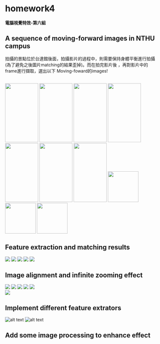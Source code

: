 # homework4
  
**電腦視覺特效-第六組**  
  
##  A sequence of moving-forward images in NTHU campus
拍攝的景點位於台達館後面，拍攝影片的過程中，則需要保持身體平衡進行拍攝(為了避免之後圖片matching的結果歪掉)。而在拍完影片後
，再對影片中的frame進行擷取，選出以下 Moving-foward的images!

<br/>

<img src="https://github.com/TingWeiHuang22/homework4/blob/master/picture/0.png" width="108" height="192"/>
<img src="https://github.com/TingWeiHuang22/homework4/blob/master/picture/1.png" width="108" height="192"/>
<img src="https://github.com/TingWeiHuang22/homework4/blob/master/picture/2.png" width="108" height="192"/>
<img src="https://github.com/TingWeiHuang22/homework4/blob/master/picture/3.png" width="108" height="192"/>
<img src="https://github.com/TingWeiHuang22/homework4/blob/master/picture/4.png" width="108" height="192"/>
<img src="https://github.com/TingWeiHuang22/homework4/blob/master/picture/5.png" width="108" height="192"/>
<img src="https://github.com/TingWeiHuang22/homework4/blob/master/picture/6.png" width="108" height="192"/>

<img src="https://github.com/TingWeiHuang22/homework4/blob/master/picture/0.png" width="100" height="100"/>
<img src="https://github.com/TingWeiHuang22/homework4/blob/master/picture/0.png" width="100" height="100"/>
<img src="https://github.com/TingWeiHuang22/homework4/blob/master/picture/0.png" width="100" height="100"/>


## Feature extraction and matching results

<img src="https://github.com/TingWeiHuang22/homework4/blob/master/picture/ORB/matches1.jpg">
<img src="https://github.com/TingWeiHuang22/homework4/blob/master/picture/ORB/matches2.jpg">
<img src="https://github.com/TingWeiHuang22/homework4/blob/master/picture/ORB/matches3.jpg">
<img src="https://github.com/TingWeiHuang22/homework4/blob/master/picture/ORB/matches4.jpg">
<img src="https://github.com/TingWeiHuang22/homework4/blob/master/picture/ORB/matches5.jpg">

## Image alignment and infinite zooming effect

<img src="https://github.com/TingWeiHuang22/homework4/blob/master/picture/ORB/combine1.jpg">
<img src="https://github.com/TingWeiHuang22/homework4/blob/master/picture/ORB/combine2.jpg">
<img src="https://github.com/TingWeiHuang22/homework4/blob/master/picture/ORB/combine3.jpg">
<img src="https://github.com/TingWeiHuang22/homework4/blob/master/picture/ORB/combine4.jpg">
<img src="https://github.com/TingWeiHuang22/homework4/blob/master/picture/ORB/combine5.jpg">

<br>
<img src="https://github.com/TingWeiHuang22/homework4/blob/master/picture/ORB/giphy.gif">

## Implement different feature extrators

![alt text](https://github.com/TingWeiHuang22/homework4/blob/master/picture/SIFT/giphy.gif)
![alt text](https://github.com/TingWeiHuang22/homework4/blob/master/picture/SURF/giphy.gif)

## Add some image processing to enhance effect
